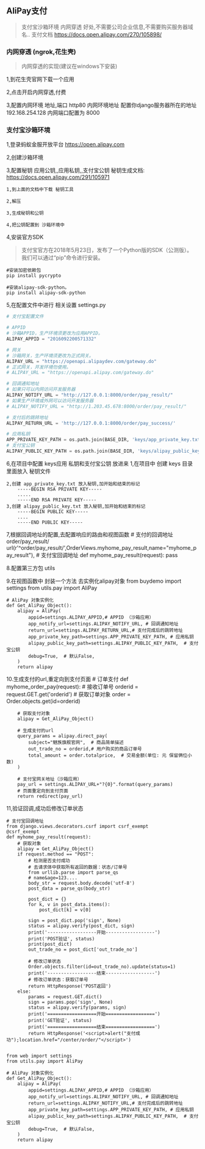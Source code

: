 
## AliPay支付
>支付宝沙箱环境
>内网穿透
>好处,不需要公司企业信息,不需要购买服务器域名..
>支付文档 https://docs.open.alipay.com/270/105898/


### 内网穿透 (ngrok,花生壳)
>内网穿透的实现(建议在windows下安装)

1,到花生壳官网下载一个应用

2,点击开启内网穿透,付费

3,配置内网环境 地址,端口
    http80
    内网环境地址 配置你django服务器所在的地址  192.168.254.128
    内网端口配置为 8000


### 支付宝沙箱环境

1,登录蚂蚁金服开放平台
https://open.alipay.com

2,创建沙箱环境

3,配置秘钥  应用公钥,,应用私钥,,支付宝公钥
    秘钥生成文档: https://docs.open.alipay.com/291/105971

    1,到上面的文档中下载 秘钥工具

    2,解压

    3,生成秘钥和公钥

    4,把公钥配置到 沙箱环境中

4,安装官方SDK
>支付宝官方在2018年5月23日，发布了一个Python版的SDK（公测版）。
>我们可以通过“pip”命令进行安装。
```shell
#安装加密依赖包
pip install pycrypto

#安装alipay-sdk-python。
pip install alipay-sdk-python
```


5,在配置文件中进行 相关设置 settings.py
```python
# 支付宝配置文件

# APPID
# 沙箱APPID，生产环境须更改为应用APPID。
ALIPAY_APPID = "2016092200571332" 

# 网关
# 沙箱网关，生产环境须更改为正式网关。
ALIPAY_URL = "https://openapi.alipaydev.com/gateway.do" 
# 正式网关，开发环境勿使用。
# ALIPAY_URL = "https://openapi.alipay.com/gateway.do" 

# 回调通知地址
# 如果只可以内网访问开发服务器
ALIPAY_NOTIFY_URL = "http://127.0.0.1:8000/order/pay_result/" 
# 如果生产环境或外网可以访问开发服务器
# ALIPAY_NOTIFY_URL = "http://1.203.45.678:8000/order/pay_result/" 

# 支付后的跳转地址
ALIPAY_RETURN_URL = 'http://127.0.0.1:8000/order/pay_success/'

# 应用私钥
APP_PRIVATE_KEY_PATH = os.path.join(BASE_DIR, 'keys/app_private_key.txt')
# 支付宝公钥
ALIPAY_PUBLIC_KEY_PATH = os.path.join(BASE_DIR, 'keys/alipay_public_key.txt')
```


6,在项目中配置 keys应用  私钥和支付宝公钥 放进来
    1,在项目中 创建 keys 目录 里面放入 秘钥文件

    2,创建 app_private_key.txt 放入秘钥,加开始和结束的标记
        -----BEGIN RSA PRIVATE KEY-----
        .....
        -----END RSA PRIVATE KEY-----
    3,创建 alipay_public_key.txt 放入秘钥,加开始和结束的标记
        -----BEGIN PUBLIC KEY-----
        ....
        -----END PUBLIC KEY-----


7,根据回调地址的配置,去配置响应的路由和视图函数
    # 支付的回调地址 order/pay_result/
    url(r'^order/pay_result/',OrderViews.myhome_pay_result,name="myhome_pay_result"),
    # 支付宝回调地址
    def myhome_pay_result(request):
        pass

8.配置第三方包 utils

9.在视图函数中 封装一个方法 去实例化alipay对象
    from buydemo import settings
    from utils.pay import AliPay
        
    # AliPay 对象实例化
    def Get_AliPay_Object():
        alipay = AliPay(
            appid=settings.ALIPAY_APPID,# APPID （沙箱应用）
            app_notify_url=settings.ALIPAY_NOTIFY_URL, # 回调通知地址
            return_url=settings.ALIPAY_RETURN_URL,# 支付完成后的跳转地址
            app_private_key_path=settings.APP_PRIVATE_KEY_PATH, # 应用私钥
            alipay_public_key_path=settings.ALIPAY_PUBLIC_KEY_PATH,  # 支付宝公钥
            debug=True,  # 默认False,
        )
        return alipay


10.生成支付的url,重定向到支付页面
    # 订单支付
    def myhome_order_pay(request):
        # 接收订单号
        orderid = request.GET.get('orderid')
        # 获取订单对象
        order = Order.objects.get(id=orderid)

        # 获取支付对象
        alipay = Get_AliPay_Object()

        # 生成支付的url
        query_params = alipay.direct_pay(
            subject="魅族旗舰官网",  # 商品简单描述
            out_trade_no = orderid,# 用户购买的商品订单号
            total_amount = order.totalprice,  # 交易金额(单位: 元 保留俩位小数)
        )

        # 支付宝网关地址（沙箱应用）
        pay_url = settings.ALIPAY_URL+"?{0}".format(query_params)  
        # 页面重定向到支付页面
        return redirect(pay_url)


11,验证回调,成功后修改订单状态


    # 支付宝回调地址
    from django.views.decorators.csrf import csrf_exempt
    @csrf_exempt
    def myhome_pay_result(request):
        # 获取对象
        alipay = Get_AliPay_Object()
        if request.method == "POST":
            # 检测是否支付成功
            # 去请求体中获取所有返回的数据：状态/订单号
            from urllib.parse import parse_qs
            # name&age=123....
            body_str = request.body.decode('utf-8')
            post_data = parse_qs(body_str)

            post_dict = {}
            for k, v in post_data.items():
                post_dict[k] = v[0]

            sign = post_dict.pop('sign', None)
            status = alipay.verify(post_dict, sign)
            print('------------------开始------------------')
            print('POST验证', status)
            print(post_dict)
            out_trade_no = post_dict['out_trade_no']

            # 修改订单状态
            Order.objects.filter(id=out_trade_no).update(status=1)
            print('------------------结束------------------')
            # 修改订单状态：获取订单号
            return HttpResponse('POST返回')
        else:
            params = request.GET.dict()
            sign = params.pop('sign', None)
            status = alipay.verify(params, sign)
            print('==================开始==================')
            print('GET验证', status)
            print('==================结束==================')
            return HttpResponse('<script>alert("支付成功");location.href="/center/order/"</script>')


    from web import settings
    from utils.pay import AliPay

    # AliPay 对象实例化
    def Get_AliPay_Object():
        alipay = AliPay(
            appid=settings.ALIPAY_APPID,# APPID （沙箱应用）
            app_notify_url=settings.ALIPAY_NOTIFY_URL, # 回调通知地址
            return_url=settings.ALIPAY_NOTIFY_URL,# 支付完成后的跳转地址
            app_private_key_path=settings.APP_PRIVATE_KEY_PATH, # 应用私钥
            alipay_public_key_path=settings.ALIPAY_PUBLIC_KEY_PATH,  # 支付宝公钥
            debug=True,  # 默认False,
        )
        return alipay

